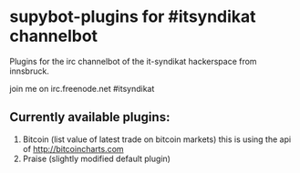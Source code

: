 supybot-plugins for #itsyndikat channelbot
==========================================

Plugins for the irc channelbot of the it-syndikat hackerspace from innsbruck.

join me on irc.freenode.net #itsyndikat

Currently available plugins:
----------------------------

1. Bitcoin (list value of latest trade on bitcoin markets)
    this is using the api of http://bitcoincharts.com
2. Praise (slightly modified default plugin)

